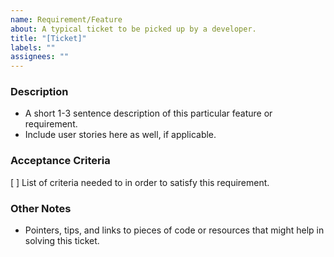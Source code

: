```yaml
---
name: Requirement/Feature
about: A typical ticket to be picked up by a developer.
title: "[Ticket]"
labels: ""
assignees: ""
---
```


### Description

- A short 1-3 sentence description of this particular feature or requirement.
- Include user stories here as well, if applicable.

### Acceptance Criteria

[ ] List of criteria needed to in order to satisfy this requirement.

### Other Notes

- Pointers, tips, and links to pieces of code or resources that might help in solving this ticket.
